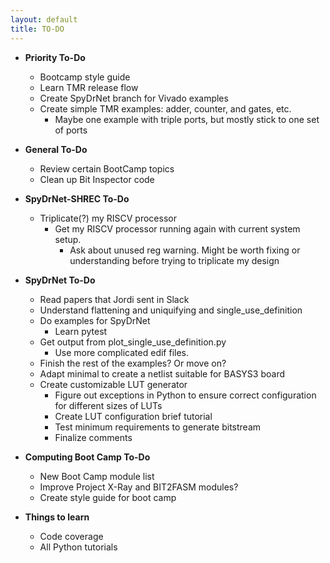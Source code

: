 ```yaml
---
layout: default
title: TO-DO
---
```

* **Priority To-Do**
  * Bootcamp style guide
  * Learn TMR release flow
  * Create SpyDrNet branch for Vivado examples
  * Create simple TMR examples: adder, counter, and gates, etc.
    * Maybe one example with triple ports, but mostly stick to one set of ports

* **General To-Do**
  * Review certain BootCamp topics
  * Clean up Bit Inspector code

* **SpyDrNet-SHREC To-Do**
  * Triplicate(?) my RISCV processor
    * Get my RISCV processor running again with current system setup.
      * Ask about unused reg warning. Might be worth fixing or understanding before trying to triplicate my design

* **SpyDrNet To-Do**
  * Read papers that Jordi sent in Slack
  * Understand flattening and uniquifying and single_use_definition
  * Do examples for SpyDrNet
    * Learn pytest
  * Get output from plot_single_use_definition.py
    * Use more complicated edif files. 
  * Finish the rest of the examples? Or move on?
  * Adapt minimal to create a netlist suitable for BASYS3 board
  * Create customizable LUT generator
    * Figure out exceptions in Python to ensure correct configuration for different sizes of LUTs
    * Create LUT configuration brief tutorial
    * Test minimum requirements to generate bitstream
    * Finalize comments

* **Computing Boot Camp To-Do**
  * New Boot Camp module list
  * Improve Project X-Ray and BIT2FASM modules?
  * Create style guide for boot camp

* **Things to learn**
  * Code coverage
  * All Python tutorials


<!-- 
Log Template

### Week N: , 2021

* **Monday**:
  *
* **Tuesday**: 
  *
* **Wednesday**: 
  *
* **Thursday**: 
  *
* **Friday**:
 -->
